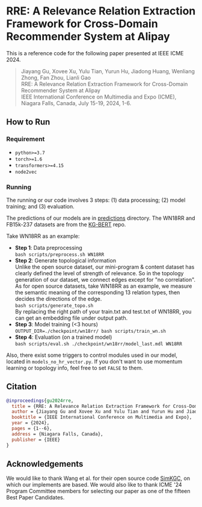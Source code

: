 # RRE: A Relevance Relation Extraction Framework for Cross-Domain Recommender System at Alipay

This is a reference code for the following paper presented at IEEE ICME 2024. 

> Jiayang Gu, Xovee Xu, Yulu Tian, Yurun Hu, Jiadong Huang, Wenliang Zhong, Fan Zhou, Lianli Gao  
> RRE: A Relevance Relation Extraction Framework for Cross-Domain Recommender System at Alipay  
> IEEE International Conference on Multimedia and Expo (ICME), Niagara Falls, Canada, July 15-19, 2024, 1-6.


## How to Run

### Requirement

- `python>=3.7`
- `torch>=1.6`
- `transformers>=4.15`
- `node2vec`


### Running

The running or our code involves 3 steps: (1) data processing; (2) model training; and (3) evaluation. 

The predictions of our models are in [predictions](predictions/) directory. The WN18RR and FB15k-237 datasets are from the [KG-BERT](https://github.com/yao8839836/kg-bert) repo. 

Take WN18RR as an example:

- **Step 1**: Data preprocessing  
`bash scripts/preprocess.sh WN18RR`
- **Step 2**: Generate topological information  
Unlike the open source dataset, our mini-program & content dataset has clearly defined the level of strength of relevance. So in the topology generation of our dataset, we connect edges except for "no correlation". As for open source datasets, take WN18RR as an example, we measure the semantic meaning of the corresponding 13 relation types, then decides the directions of the edge.  
`bash scripts/generate_topo.sh`  
By replacing the right path of your train.txt and test.txt of WN18RR, you can get an embedding file under output path.
- **Step 3**: Model training (<3 hours)  
`OUTPUT_DIR=./checkpoint/wn18rr/ bash scripts/train_wn.sh`
- **Step 4**: Evaluation (on a trained model)  
`bash scripts/eval.sh ./checkpoint/wn18rr/model_last.mdl WN18RR`

Also, there exist some triggers to control modules used in our model, located in `models_no_hr_vector.py`. If you don't want to use momentum learning or topology info, feel free to set `FALSE` to them.

## Citation

```bibtex
@inproceedings{gu2024rre,
  title = {RRE: A Relevance Relation Extraction Framework for Cross-Domain Recommender System at Alipay}
  author = {Jiayang Gu and Xovee Xu and Yulu Tian and Yurun Hu and Jiadong Huang and Wenliang Zhong and Fan Zhou and Lianli Gao}, 
  booktitle = {IEEE International Conference on Multimedia and Expo}, 
  year = {2024},
  pages = {1--6},
  address = {Niagara Falls, Canada}, 
  publisher = {IEEE}
}
```

## Acknowledgements

We would like to thank Wang et al. for their open source code [SimKGC](https://github.com/intfloat/SimKGC), on which our implements are based. We would also like to thank ICME '24 Program Committee members for selecting our paper as one of the fifteen Best Paper Candidates.
